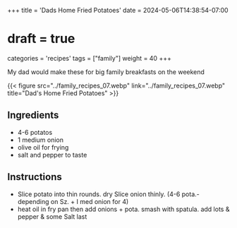 +++
title = 'Dads Home Fried Potatoes'
date = 2024-05-06T14:38:54-07:00
# draft = true
categories = 'recipes'
tags = ["family"]
weight = 40
+++

My dad would make these for big family breakfasts on the weekend

{{< figure src="../family_recipes_07.webp" link="../family_recipes_07.webp" title="Dad's Home Fried Potatoes" >}}

## Ingredients
- 4-6 potatos
- 1 medium onion
- olive oil for frying
- salt and pepper to taste

## Instructions
- Slice potato into thin rounds. dry Slice onion thinly. (4-6 pota.-depending on Sz. + I med onion for 4)
- heat oil in fry pan then add onions + pota. smash with spatula. add lots & pepper & some Salt last